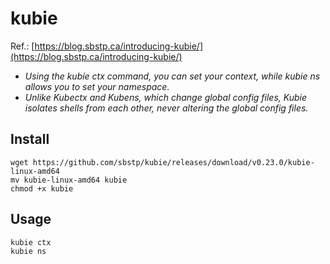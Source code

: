 # kubie
Ref.: [https://blog.sbstp.ca/introducing-kubie/](https://blog.sbstp.ca/introducing-kubie/)

* _Using the kubie ctx command, you can set your context, while kubie ns allows you to set your namespace._
* _Unlike Kubectx and Kubens, which change global config files, Kubie isolates shells from each other, never altering the global config files._

## Install
```
wget https://github.com/sbstp/kubie/releases/download/v0.23.0/kubie-linux-amd64
mv kubie-linux-amd64 kubie
chmod +x kubie
```

## Usage
```
kubie ctx
kubie ns
```
